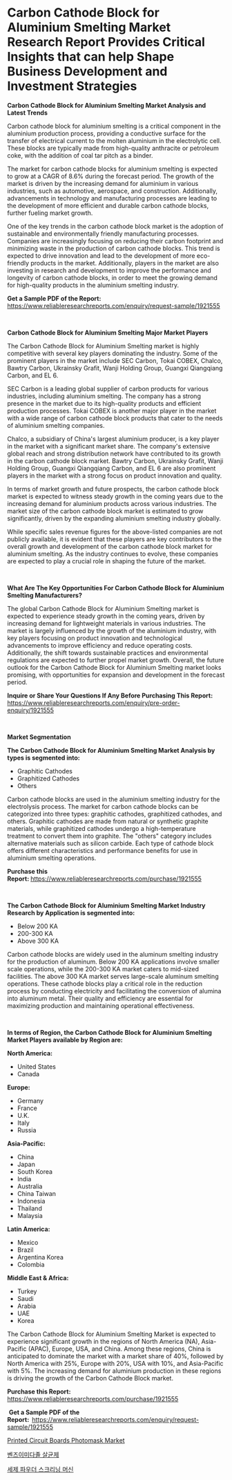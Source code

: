 <p><h1>Carbon Cathode Block for Aluminium Smelting Market Research Report Provides Critical Insights that can help Shape Business Development and Investment Strategies</h1></p><p><strong>Carbon Cathode Block for Aluminium Smelting Market Analysis and Latest Trends</strong></p>
<p><p>Carbon cathode block for aluminium smelting is a critical component in the aluminium production process, providing a conductive surface for the transfer of electrical current to the molten aluminium in the electrolytic cell. These blocks are typically made from high-quality anthracite or petroleum coke, with the addition of coal tar pitch as a binder.</p><p>The market for carbon cathode blocks for aluminium smelting is expected to grow at a CAGR of 8.6% during the forecast period. The growth of the market is driven by the increasing demand for aluminium in various industries, such as automotive, aerospace, and construction. Additionally, advancements in technology and manufacturing processes are leading to the development of more efficient and durable carbon cathode blocks, further fueling market growth.</p><p>One of the key trends in the carbon cathode block market is the adoption of sustainable and environmentally friendly manufacturing processes. Companies are increasingly focusing on reducing their carbon footprint and minimizing waste in the production of carbon cathode blocks. This trend is expected to drive innovation and lead to the development of more eco-friendly products in the market. Additionally, players in the market are also investing in research and development to improve the performance and longevity of carbon cathode blocks, in order to meet the growing demand for high-quality products in the aluminium smelting industry.</p></p>
<p><strong>Get a Sample PDF of the Report:&nbsp;</strong> <a href="https://www.reliableresearchreports.com/enquiry/request-sample/1921555">https://www.reliableresearchreports.com/enquiry/request-sample/1921555</a></p>
<p>&nbsp;</p>
<p><strong>Carbon Cathode Block for Aluminium Smelting Major Market Players</strong></p>
<p><p>The Carbon Cathode Block for Aluminium Smelting market is highly competitive with several key players dominating the industry. Some of the prominent players in the market include SEC Carbon, Tokai COBEX, Chalco, Bawtry Carbon, Ukrainsky Grafit, Wanji Holding Group, Guangxi Qiangqiang Carbon, and EL 6.</p><p>SEC Carbon is a leading global supplier of carbon products for various industries, including aluminium smelting. The company has a strong presence in the market due to its high-quality products and efficient production processes. Tokai COBEX is another major player in the market with a wide range of carbon cathode block products that cater to the needs of aluminium smelting companies.</p><p>Chalco, a subsidiary of China's largest aluminium producer, is a key player in the market with a significant market share. The company's extensive global reach and strong distribution network have contributed to its growth in the carbon cathode block market. Bawtry Carbon, Ukrainsky Grafit, Wanji Holding Group, Guangxi Qiangqiang Carbon, and EL 6 are also prominent players in the market with a strong focus on product innovation and quality.</p><p>In terms of market growth and future prospects, the carbon cathode block market is expected to witness steady growth in the coming years due to the increasing demand for aluminium products across various industries. The market size of the carbon cathode block market is estimated to grow significantly, driven by the expanding aluminium smelting industry globally.</p><p>While specific sales revenue figures for the above-listed companies are not publicly available, it is evident that these players are key contributors to the overall growth and development of the carbon cathode block market for aluminium smelting. As the industry continues to evolve, these companies are expected to play a crucial role in shaping the future of the market.</p></p>
<p>&nbsp;</p>
<p><strong>What Are The Key Opportunities For Carbon Cathode Block for Aluminium Smelting Manufacturers?</strong></p>
<p><p>The global Carbon Cathode Block for Aluminium Smelting market is expected to experience steady growth in the coming years, driven by increasing demand for lightweight materials in various industries. The market is largely influenced by the growth of the aluminium industry, with key players focusing on product innovation and technological advancements to improve efficiency and reduce operating costs. Additionally, the shift towards sustainable practices and environmental regulations are expected to further propel market growth. Overall, the future outlook for the Carbon Cathode Block for Aluminium Smelting market looks promising, with opportunities for expansion and development in the forecast period.</p></p>
<p><strong>Inquire or Share Your Questions If Any Before Purchasing This Report:</strong> <a href="https://www.reliableresearchreports.com/enquiry/pre-order-enquiry/1921555">https://www.reliableresearchreports.com/enquiry/pre-order-enquiry/1921555</a></p>
<p>&nbsp;</p>
<p><strong>Market Segmentation</strong></p>
<p><strong>The Carbon Cathode Block for Aluminium Smelting Market Analysis by types is segmented into:</strong></p>
<p><ul><li>Graphitic Cathodes</li><li>Graphitized Cathodes</li><li>Others</li></ul></p>
<p><p>Carbon cathode blocks are used in the aluminium smelting industry for the electrolysis process. The market for carbon cathode blocks can be categorized into three types: graphitic cathodes, graphitized cathodes, and others. Graphitic cathodes are made from natural or synthetic graphite materials, while graphitized cathodes undergo a high-temperature treatment to convert them into graphite. The "others" category includes alternative materials such as silicon carbide. Each type of cathode block offers different characteristics and performance benefits for use in aluminium smelting operations.</p></p>
<p><strong>Purchase this Report:&nbsp;</strong><a href="https://www.reliableresearchreports.com/purchase/1921555">https://www.reliableresearchreports.com/purchase/1921555</a></p>
<p>&nbsp;</p>
<p><strong>The Carbon Cathode Block for Aluminium Smelting Market Industry Research by Application is segmented into:</strong></p>
<p><ul><li>Below 200 KA</li><li>200-300 KA</li><li>Above 300 KA</li></ul></p>
<p><p>Carbon cathode blocks are widely used in the aluminum smelting industry for the production of aluminum. Below 200 KA applications involve smaller scale operations, while the 200-300 KA market caters to mid-sized facilities. The above 300 KA market serves large-scale aluminum smelting operations. These cathode blocks play a critical role in the reduction process by conducting electricity and facilitating the conversion of alumina into aluminum metal. Their quality and efficiency are essential for maximizing production and maintaining operational effectiveness.</p></p>
<p>&nbsp;</p>
<p><strong>In terms of Region, the Carbon Cathode Block for Aluminium Smelting Market Players available by Region are:</strong></p>
<p>
    <p> <strong> North America: </strong>
        <ul>
            <li>United States</li>
            <li>Canada</li>
        </ul>
        </p> 
    <p> <strong> Europe: </strong>
        <ul>
            <li>Germany</li>
            <li>France</li>
            <li>U.K.</li>
            <li>Italy</li>
            <li>Russia</li>
        </ul>
        </p> 
    <p> <strong> Asia-Pacific: </strong>
        <ul>
            <li>China</li>
            <li>Japan</li>
            <li>South Korea</li>
            <li>India</li>
            <li>Australia</li>
            <li>China Taiwan</li>
            <li>Indonesia</li>
            <li>Thailand</li>
            <li>Malaysia</li>
        </ul>
        </p> 
    <p> <strong> Latin America: </strong>
        <ul>
            <li>Mexico</li>
            <li>Brazil</li>
            <li>Argentina Korea</li>
            <li>Colombia</li>
        </ul>
        </p> 
    <p> <strong> Middle East & Africa: </strong>
        <ul>
            <li>Turkey</li>
            <li>Saudi</li>
            <li>Arabia</li>
            <li>UAE</li>
            <li>Korea</li>
        </ul>
    </p>
    </p>
<p><p>The Carbon Cathode Block for Aluminium Smelting Market is expected to experience significant growth in the regions of North America (NA), Asia-Pacific (APAC), Europe, USA, and China. Among these regions, China is anticipated to dominate the market with a market share of 40%, followed by North America with 25%, Europe with 20%, USA with 10%, and Asia-Pacific with 5%. The increasing demand for aluminium production in these regions is driving the growth of the Carbon Cathode Block market.</p></p>
<p><strong>Purchase this Report: </strong><a href="https://www.reliableresearchreports.com/purchase/1921555">https://www.reliableresearchreports.com/purchase/1921555</a></p>
<p>&nbsp;<strong>Get a Sample PDF of the Report:&nbsp;&nbsp;</strong><a href="https://www.reliableresearchreports.com/enquiry/request-sample/1921555">https://www.reliableresearchreports.com/enquiry/request-sample/1921555</a></p>
<p><strong></strong></p>
<p><p><a href="https://funky-papaya-cf4.notion.site/Printed-Circuit-Boards-Photomask-Market-Research-Report-Provides-thorough-Industry-Overview-which-o-91c44d36731543ccb07b3c77d5a06941">Printed Circuit Boards Photomask Market</a></p><p><a href="https://medium.com/@arthuralety6767836754/%EB%B2%A4%EC%A7%80%EB%AF%B8%EB%8B%A4%EC%A1%B8-%EA%B3%A0%EC%82%BC%EC%A0%9C-%EC%8B%9C%EC%9E%A5-%EB%B6%84%EC%84%9D-%EC%84%B8%EA%B3%84-%EC%82%B0%EC%97%85-%EC%A0%84%EB%A7%9D-%EB%B0%8F-%EC%98%88%EC%B8%A1-2024%EB%85%84%EB%B6%80%ED%84%B0-2031%EB%85%84%EA%B9%8C%EC%A7%80-1476f6505af4">벤즈이미다졸 살균제</a></p><p><a href="https://medium.com/@costelcaramitru2022/%EC%84%B8%ED%83%81-%EC%84%B8%EC%A0%9C-%EB%B6%84%EB%A7%90-%EC%84%A0%EB%B3%84%EA%B8%B0-%EC%8B%9C%EC%9E%A5-%EB%B6%84%EC%84%9D-%EA%B8%80%EB%A1%9C%EB%B2%8C-%EC%82%B0%EC%97%85-%EC%A0%84%EB%A7%9D-%EB%B0%8F-%EC%98%88%EC%B8%A1-2024%EB%85%84%EB%B6%80%ED%84%B0-2031%EB%85%84-556a32ba6bef">세제 파우더 스크리닝 머신</a></p></p>